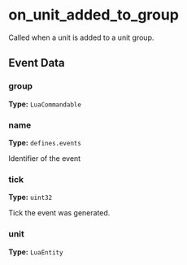 # on_unit_added_to_group

Called when a unit is added to a unit group.

## Event Data

### group

**Type:** `LuaCommandable`

### name

**Type:** `defines.events`

Identifier of the event

### tick

**Type:** `uint32`

Tick the event was generated.

### unit

**Type:** `LuaEntity`

